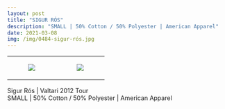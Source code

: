 ```yaml
---
layout: post
title: "SIGUR RÓS"
description: "SMALL | 50% Cotton / 50% Polyester | American Apparel"
date: 2021-03-08
img: /img/0484-sigur-rós.jpg
---
```




<table style="width:100%;"><tr><td style="vertical-align:top;">
      <figure class="tmblr-full" data-orig-height="2048" data-orig-width="1365" data-orig-src="https://concertshirts.netlify.app/shirts/0484/0484-01.jpg"><img src="https://64.media.tumblr.com/7b94f521be7eafd72ecae50bc9c1cc36/cf204ac53fe0bc07-75/s540x810/cd341b2837bc1a0c9582042f9a38db268d90dd49.jpg" data-orig-height="2048" data-orig-width="1365" data-orig-src="https://concertshirts.netlify.app/shirts/0484/0484-01.jpg"/></figure></td>
    <td style="vertical-align:top;">
      <figure class="tmblr-full" data-orig-height="2048" data-orig-width="1365" data-orig-src="https://concertshirts.netlify.app/shirts/0484/0484-02.jpg"><img src="https://64.media.tumblr.com/0a31e356134c6e01f17975afbd497873/cf204ac53fe0bc07-f3/s540x810/66152527691e8987a749d14194bdace10c09837c.jpg" data-orig-height="2048" data-orig-width="1365" data-orig-src="https://concertshirts.netlify.app/shirts/0484/0484-02.jpg"/></figure></td>
  </tr></table><p>
  Sigur Rós | Valtari 2012 Tour<br/>SMALL | 50% Cotton / 50% Polyester | American Apparel
</p>
